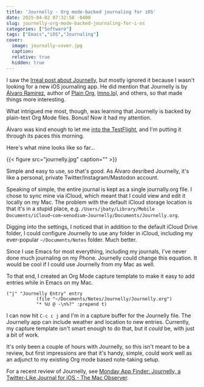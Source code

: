 ```yaml
---
title: 'Journelly - Org mode-backed journaling for iOS'
date: 2025-04-02 07:32:58 -0400
slug: journelly-org-mode-backed-journaling-for-i-os
categories: ["Software"]
tags: ["Emacs","iOS","Journaling"]
cover:
  image: journally-cover.jpg
  caption: 
  relative: true
  hidden: true
---
```


I saw the [Irreal post about Journelly](https://irreal.org/blog/?p=12842), but mostly ignored it because I wasn't looking for a new iOS journaling app. He did mention that Journelly is by [Álvaro Ramírez](https://lmno.lol/alvaro), author of [Plain Org](https://plainorg.com), [lmno.lo](https://lmno.lol/alvaro)l, and others, so that made things more interesting.

What intrigued me most, though, was learning that Journelly is backed by plain-text Org Mode files. Bonus! Now it had my attention.

Álvaro was kind enough to let me [into the TestFlight](https://lmno.lol/alvaro/journelly-open-for-beta), and I'm putting it through its paces this morning.

Here's what mine looks like so far...

{{< figure src="journelly.jpg" caption="" >}}

Simple and easy to use, so that's good. As Álvaro desribed Journelly, it's like a personal, private Twitter/Instagram/Mastodon account.

Speaking of simple, the entire journal is kept as a single journally.org file. I chose to sync mine via iCloud, which meant that I could view and edit it locally on my Mac. The problem with the default iCloud storage location is that it's in a stupid place, e.g. `/Users/jbaty/Library/Mobile Documents/iCloud~com~xenodium~Journelly/Documents/Journelly.org`. 

Digging into the settings, I noticed that in addition to the default iCloud Drive folder, I could configure Journelly to use any folder in iCloud, including my ever-popular `~/Documents/Notes` folder. Much better.

Since I use Emacs for most everything, including my journals, I've never done much journaling on my Phone. Journelly could change this equation. It would be cool if I could use Journelly from my Mac as well.

To that end, I created an Org Mode capture template to make it easy to add entries while in Emacs on my Mac.

```emacs-lisp
("j" "Journelly Entry" entry
           (file "~/Documents/Notes/Journelly/Journelly.org")
           "* %U @ -\n%?" :prepend t)
```

I can now hit `C-c c j` and I'm in a capture buffer for the Journelly file. The Journelly app can include weather and location to new entries. Currently, my capture template isn't smart enough to do that, but it _could_ be, with just a bit of work.

It's only been a couple of hours with Journelly, so this isn't meant to be a review, but first impressions are that it's handy, simple, could work well as an adjunct to my existing Org mode based note-taking setup.

For a recent review of Journelly, see [Monday App Finder: Journelly, a Twitter-Like Journal for iOS - The Mac Observer](https://www.macobserver.com/tips/round-ups/journelly-journal-app-ios/).

